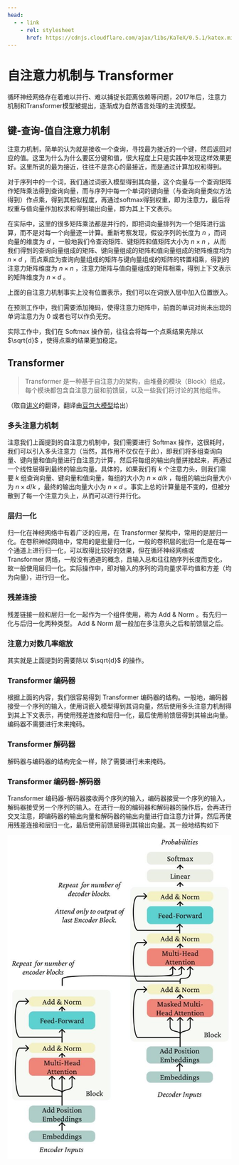 ```yaml
---
head:
  - - link
    - rel: stylesheet
      href: https://cdnjs.cloudflare.com/ajax/libs/KaTeX/0.5.1/katex.min.css
---
```


# 自注意力机制与 Transformer

循环神经网络存在着难以并行、难以捕捉长距离依赖等问题，2017年后，注意力机制和Transformer模型被提出，逐渐成为自然语言处理的主流模型。

## 键-查询-值自注意力机制

注意力机制，简单的认为就是接收一个查询，寻找最为接近的一个键，然后返回对应的值。这里为什么为什么要区分键和值，很大程度上只是实践中发现这样效果更好。这里所说的最为接近，往往不是贪心的最接近，而是通过计算加权和得到。

对于序列中的一个词，我们通过词嵌入模型得到其向量，这个向量与一个查询矩阵作矩阵乘法得到查询向量，而与序列中每一个单词的键向量（与查询向量类似方法得到）作点乘，得到其相似程度，再通过softmax得到权重，即为注意力，最后将权重与值向量作加权求和得到输出向量，即为其上下文表示。

在实际中，这里的很多矩阵乘法都是并行的，即把词向量排列为一个矩阵进行运算，而不是对每一个向量逐一计算。重新考察发现，假设序列的长度为 $n$ ，而词向量的维度为 $d$ ，一般地我们令查询矩阵、键矩阵和值矩阵大小为 $n\times n$ ，从而我们得到的查询向量组成的矩阵、键向量组成的矩阵和值向量组成的矩阵维度均为 $n\times d$ ，而点乘应为查询向量组成的矩阵与键向量组成的矩阵的转置相乘，得到的注意力矩阵维度为 $n\times n$ ，注意力矩阵与值向量组成的矩阵相乘，得到上下文表示的矩阵维度为 $n\times d$ 。

上面的自注意力机制事实上没有位置表示，我们可以在词嵌入层中加入位置嵌入。

在预测工作中，我们需要添加掩码，使得注意力矩阵中，前面的单词对尚未出现的单词注意力为 $0$ 或者也可以作负无穷。

实际工作中，我们在 Softmax 操作前，往往会将每一个点乘结果先除以 $\sqrt{d}$ ，使得点乘的结果更加稳定。

## Transformer

> Transformer 是一种基于自注意力的架构，由堆叠的模块（Block）组成，每个模块都包含自注意力层和前馈层，以及一些我们将讨论的其他组件。

（取自[讲义](https://web.stanford.edu/class/archive/cs/cs224n/cs224n.1246/readings/cs224n-self-attention-transformers-2023_draft.pdf )的翻译，翻译由[豆包大模型](https://www.doubao.com/chat/)给出）

### 多头注意力机制

注意我们上面提到的自注意力机制中，我们需要进行 Softmax 操作，这很耗时，我们可以引入多头注意力（当然，其作用不仅仅在于此），即我们将多组查询向量、键向量和值向量进行自注意力计算，然后将每组的输出向量拼接起来，再通过一个线性层得到最终的输出向量。具体的，如果我们有 $k$ 个注意力头，则我们需要 $k$ 组查询向量、键向量和值向量，每组的大小为 $n\times d/k$ ，每组的输出向量大小为 $n\times d/k$ ，最终的输出向量大小为 $n\times d$ 。事实上总的计算量是不变的，但被分散到了每一个注意力头上，从而可以进行并行化。

### 层归一化

归一化在神经网络中有着广泛的应用，在 Transformer 架构中，常用的是层归一化。在卷积神经网络中，常用的是批量归一化，一般的卷积层的批归一化是在每一个通道上进行归一化，可以取得比较好的效果，但在循环神经网络或 Transformer 网络，一般没有通道的概念，且输入总和往往随序列长度而变化，故一般使用层归一化。实际操作中，即对输入的序列的词向量求平均值和方差（均为向量），进行归一化。

### 残差连接

残差链接一般和层归一化一起作为一个组件使用，称为 Add & Norm 。有先归一化与后归一化两种类型。 Add & Norm 层一般加在多注意头之后和前馈层之后。

### 注意力对数几率缩放

其实就是上面提到的需要除以 $`\sqrt{d}`$ 的操作。

### Transformer 编码器

根据上面的内容，我们很容易得到 Transformer 编码器的结构。一般地，编码器接受一个序列的输入，使用词嵌入模型得到其词向量，然后使用多头注意力机制得到其上下文表示，再使用残差连接和层归一化，最后使用前馈层得到其输出向量。编码器不需要进行未来掩码。

### Transformer 解码器

解码器与编码器的结构完全一样，除了需要进行未来掩码。

### Transformer 编码器-解码器

Transformer 编码器-解码器接收两个序列的输入，编码器接受一个序列的输入，解码器接受另一个序列的输入。在进行一般的编码器和解码器的操作后，会再进行交叉注意，即编码器的输出向量和解码器的输出向量进行自注意力计算，然后再使用残差连接和层归一化，最后使用前馈层得到其输出向量。其一般地结构如下

![encoder-decoder](./images/encoder-decoder.png)
